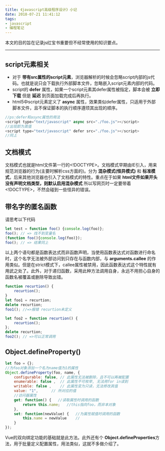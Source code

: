 ```yaml
---
title: 《javascript高级程序设计》小记
date: 2018-07-21 11:41:12
tags: 
- javascript
- 编程笔记
---
```

本文的目的旨在记录js红宝书重要但不经常使用的知识要点。

---

## script元素相关
* 对于 **带有src属性的script元素**，浏览器解析的时候会忽略script内部的js代码。也就是说只会下载执行外部脚本文件，忽略嵌入script元素内部的代码。
* script的 **defer** 属性，如果一个script元素其defer属性被指定，脚本会被 **立即下载** 但是 **延迟** 到页面加载完成后再执行。
* html5中script元素定义了 **async** 属性，效果类似defer属性，只适用于外部脚本文件，且不保证脚本的执行顺序遵顼其出现的顺序。

```javascript
//ps:defer和async属性的用法
<script type="text/javascript" async src="./foo.js"></script>       
//出现即为真值
<script type="text/javascript" defer src="./foo.js"></script> 
//同上
```

## 文档模式
文档模式也就是html文件第一行的\<!DOCTYPE>。文档模式早期由IE引入，用来规范浏览器的行为(主要时解析css方面的)。分为 **混杂模式(怪异模式)** 和 **标准模式**，后来其他浏览器也引入了文档模式的特性。重点在于如果 **html文件如果开头没有声明文档类型，则默认启用混杂模式** 所以写网页时一定要带着\<!DOCTYPE>，不然会碰到一些怪异的错误。

## 带名字的匿名函数
请思考以下代码
```javascript
let test = function foo() {console.log(foo)};
foo(); // => 找不到变量名
(function foo(){console.log(foo)});
foo(); // => 结果同上
```
以上两个语句都是函数表达式而非函数声明，当使用函数表达式对函数进行命名时，这个名字无法被外部访问到只存在与函数内部，与 **arguments.callee** 的作用类似。但是在strict模式下，callee属性被禁用，因此函数表达式这个特性就有用武之处了。此外，对于递归函数，采用此种方法调用自身，永远不用担心自身的函数名被覆盖或删除导致出错。
```javascript
function recurtion() {
    recurtion();
}
let foo1 = recurtion;
delete recurtion;
foo1(); //=>报错 recurtion未定义

let foo2 = function recurtion() {
    recurtion();
};
delete recurtion;
foo2(); // =>可以正常调用

```

## Object.defineProperty()
```javascript
let foo = {};
//为foo对象添加一个名为name值为1的属性
Object.defineProperty(foo, name, {
    configurable: false, // 此属性无法被删除，且不可以再被配置 
    enumerable: false ,  // 此属性不可枚举, 无法用for in读到
    writable: false ,    // 此属性变为只读，无法修改其值
    value: "1",      // 所对应的值
    //访问器属性
    get: function() {   //读取属性时调用的函数
        return this.name;   //this指向foo，而非本对象
    },
    set: function(newValue) {   //为属性赋值时调用的函数
        this.name = newValue    //
    }
});
```
Vue的双向绑定功能的基础就是此方法。此外还有个 **Object.defineProperties**方法，用于批量定义配置属性，用法类似，这就不多做介绍了。

